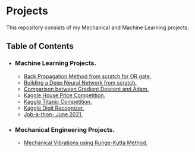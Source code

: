 # Projects
This repository consists of my Mechanical and Machine Learning projects.

## Table of Contents
* ### Machine Learning Projects.
  * [Back Propagation Method from scratch for OR gate.](https://github.com/Parnni/Projects/tree/main/Machine%20Learning/Back%20Propagation%20Method%20from%20scratch%20for%20OR%20gate)
  * [Building a Deep Neural Network from scratch.](https://github.com/Parnni/Projects/tree/main/Machine%20Learning/Building%20DNN%20from%20scratch)
  * [Comparison between Gradient Descent and Adam.](https://github.com/Parnni/Projects/tree/main/Machine%20Learning/Comparison%20between%20Gradient%20Descent%20and%20Adam)
  * [Kaggle House Price Competition.](https://github.com/Parnni/Projects/tree/main/Machine%20Learning/Kaggle%20House%20Price)
  * [Kaggle Titanic Competition.](https://github.com/Parnni/Projects/tree/main/Machine%20Learning/Kaggle%20Titanic)
  * [Kaggle Digit Recognizer.](https://github.com/Parnni/Projects/tree/main/Machine%20Learning/Kaggle%20Digit%20Recognizer)
  * [Job-a-thon- June 2021.](https://github.com/Parnni/Projects/tree/main/Machine%20Learning/Job-a-thon-June%202021)


* ### Mechanical Engineering Projects.
  * [Mechanical Vibrations using Runge-Kutta Method.](https://github.com/Parnni/Projects/tree/main/Mechanical%20Engineering/Mechanical%20Vibrations%20using%20RK%20method)
